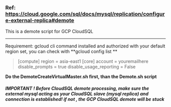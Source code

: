 ### Ref: https://cloud.google.com/sql/docs/mysql/replication/configure-external-replica#demote 

This is a demote script for GCP CloudSQL 

------------


Requirement: gcloud cli command installed and authorized with your default region set, you can check with **gcloud config list **

> [compute]
region = asia-east1
[core]
account = youremailhere
disable_prompts = true
disable_usage_reporting = False



**Do the DemoteCreateVirtualMaster.sh first, than the Demote.sh script**

##### IMPORTANT ! Before CloudSQL demote processing, make sure the external mysql acting as your CloudSQL slave (mysql replica) and connection is established! if not , the GCP CloudSQL demote will be stuck
